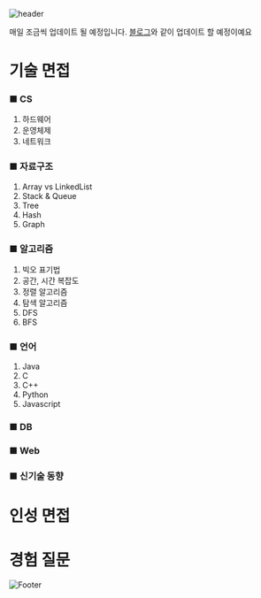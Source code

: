 ![header](https://capsule-render.vercel.app/api?type=egg&color=auto&height=200&section=header&text=주니어개발자%20인터뷰준비&fontSize=50)

매일 조금씩 업데이트 될 예정입니다.
<a href="https://readerr.tistory.com/86">블로그</a>와 같이 업데이트 할 예정이예요

# 기술 면접
### ■ CS
1. 하드웨어
2. 운영체제
3. 네트워크

### ■ 자료구조
1. Array vs LinkedList
2. Stack & Queue
3. Tree
4. Hash
5. Graph

### ■ 알고리즘
1. 빅오 표기법
2. 공간, 시간 복잡도
3. 정렬 알고리즘
4. 탐색 알고리즘
5. DFS
6. BFS

### ■ 언어
1. Java
2. C
3. C++
4. Python
5. Javascript

### ■ DB


### ■ Web

### ■ 신기술 동향

# 인성 면접

# 경험 질문



![Footer](https://capsule-render.vercel.app/api?type=waving&color=auto&height=200&section=footer)
